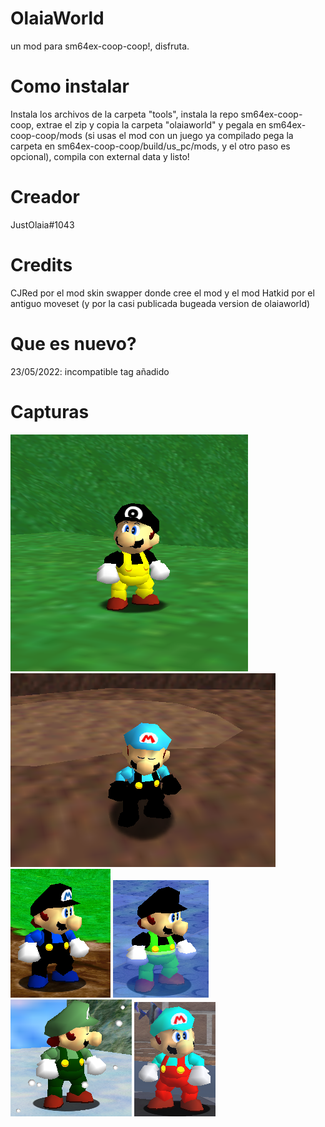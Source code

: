 # OlaiaWorld
un mod para sm64ex-coop-coop!, disfruta.
# Como instalar
Instala los archivos de la carpeta "tools", instala la repo sm64ex-coop-coop, extrae el zip y copia la carpeta "olaiaworld" y pegala en sm64ex-coop-coop/mods (si usas el mod con un juego ya compilado pega la carpeta en sm64ex-coop-coop/build/us_pc/mods, y el otro paso es opcional), compila con external data y listo!
# Creador
JustOlaia#1043
# Credits
CJRed por el mod skin swapper donde cree el mod y el mod Hatkid por el antiguo moveset (y por la casi publicada bugeada version de olaiaworld)
# Que es nuevo?
23/05/2022: incompatible tag añadido

# Capturas
![](images/olaia.png) ![](images/diego.png)
![](images/alex.png) ![](images/wisam.png) ![](images/emerald.png) ![](images/washiton.png)
